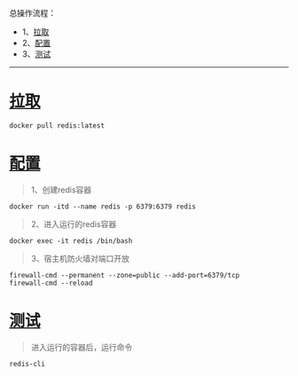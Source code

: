 总操作流程：
- 1、[拉取](#docker-01)
- 2、[配置](#docker-02)
- 3、[测试](#docker-03)

***

# <a name="docker-01" href="#" >拉取</a>

```shell
docker pull redis:latest
```

# <a name="docker-02" href="#" >配置</a>

> 1、创建redis容器

```shell
docker run -itd --name redis -p 6379:6379 redis
```

> 2、进入运行的redis容器

```shell
docker exec -it redis /bin/bash
```

> 3、宿主机防火墙对端口开放

```shell
firewall-cmd --permanent --zone=public --add-port=6379/tcp
firewall-cmd --reload
```

# <a name="docker-03" href="#" >测试</a>

> 进入运行的容器后，运行命令

```shell
redis-cli
```

